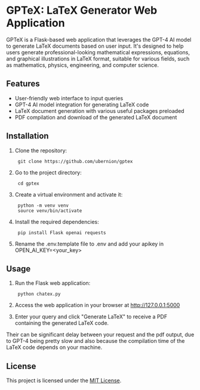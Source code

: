 # GPTeX: LaTeX Generator Web Application

GPTeX is a Flask-based web application that leverages the GPT-4 AI model to generate LaTeX documents based on user input. It's designed to help users generate professional-looking mathematical expressions, equations, and graphical illustrations in LaTeX format, suitable for various fields, such as mathematics, physics, engineering, and computer science.

## Features

- User-friendly web interface to input queries
- GPT-4 AI model integration for generating LaTeX code
- LaTeX document generation with various useful packages preloaded
- PDF compilation and download of the generated LaTeX document

## Installation

1. Clone the repository:  

        git clone https://github.com/ubernion/gptex

2. Go to the project directory:   

        cd gptex 

3. Create a virtual environment and activate it:

        python -m venv venv
        source venv/bin/activate

4. Install the required dependencies:

        pip install Flask openai requests

5. Rename the .env.template file to .env and add your apikey in OPEN_AI_KEY=<your_key>


## Usage

1. Run the Flask web application:

        python chatex.py
        
2. Access the web application in your browser at http://127.0.0.1:5000

3. Enter your query and click "Generate LaTeX" to receive a PDF containing the generated LaTeX code. 

Their can be significant delay between your request and the pdf output, due to GPT-4 being pretty slow and also because the compilation time of the LaTeX code depends on your machine.

## License

This project is licensed under the [MIT License](LICENSE).




